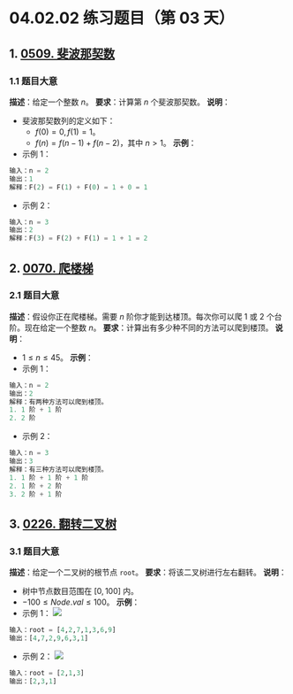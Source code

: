 # 04.02.02 练习题目（第 03 天）
## 1. [0509. 斐波那契数](https://leetcode.cn/problems/fibonacci-number/)
### 1.1 题目大意
**描述**：给定一个整数 $n$。
**要求**：计算第 $n$ 个斐波那契数。
**说明**：
- 斐波那契数列的定义如下：
  - $f(0) = 0, f(1) = 1$。
  - $f(n) = f(n - 1) + f(n - 2)$，其中 $n > 1$。
**示例**：
- 示例 1：
```python
输入：n = 2
输出：1
解释：F(2) = F(1) + F(0) = 1 + 0 = 1
```
- 示例 2：
```python
输入：n = 3
输出：2
解释：F(3) = F(2) + F(1) = 1 + 1 = 2
```
## 2. [0070. 爬楼梯](https://leetcode.cn/problems/climbing-stairs/)
### 2.1 题目大意
**描述**：假设你正在爬楼梯。需要 $n$ 阶你才能到达楼顶。每次你可以爬 $1$ 或 $2$ 个台阶。现在给定一个整数 $n$。
**要求**：计算出有多少种不同的方法可以爬到楼顶。
**说明**：
- $1 \le n \le 45$。
**示例**：
- 示例 1：
```python
输入：n = 2
输出：2
解释：有两种方法可以爬到楼顶。
1. 1 阶 + 1 阶
2. 2 阶
```
- 示例 2：
```python
输入：n = 3
输出：3
解释：有三种方法可以爬到楼顶。
1. 1 阶 + 1 阶 + 1 阶
2. 1 阶 + 2 阶
3. 2 阶 + 1 阶
```
## 3. [0226. 翻转二叉树](https://leetcode.cn/problems/invert-binary-tree/)
### 3.1 题目大意
**描述**：给定一个二叉树的根节点 `root`。
**要求**：将该二叉树进行左右翻转。
**说明**：
- 树中节点数目范围在 $[0, 100]$ 内。
- $-100 \le Node.val \le 100$。
**示例**：
- 示例 1：
![](https://assets.leetcode.com/uploads/2021/03/14/invert1-tree.jpg)
```python
输入：root = [4,2,7,1,3,6,9]
输出：[4,7,2,9,6,3,1]
```
- 示例 2：
![](https://assets.leetcode.com/uploads/2021/03/14/invert2-tree.jpg)
```python
输入：root = [2,1,3]
输出：[2,3,1]
```
